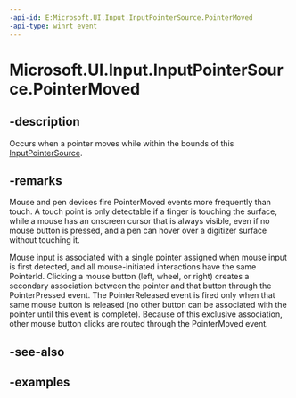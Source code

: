 ```yaml
---
-api-id: E:Microsoft.UI.Input.InputPointerSource.PointerMoved
-api-type: winrt event
---
```


# Microsoft.UI.Input.InputPointerSource.PointerMoved

<!--
public event Windows.Foundation.TypedEventHandler<Microsoft.UI.Input.InputPointerSource,Microsoft.UI.Input.PointerEventArgs> PointerMoved;
-->

## -description

Occurs when a pointer moves while within the bounds of this [InputPointerSource](inputpointersource.md).

## -remarks

Mouse and pen devices fire PointerMoved events more frequently than touch. A touch point is only detectable if a finger is touching the surface, while a mouse has an onscreen cursor that is always visible, even if no mouse button is pressed, and a pen can hover over a digitizer surface without touching it.

Mouse input is associated with a single pointer assigned when mouse input is first detected, and all mouse-initiated interactions have the same PointerId. Clicking a mouse button (left, wheel, or right) creates a secondary association between the pointer and that button through the PointerPressed event. The PointerReleased event is fired only when that same mouse button is released (no other button can be associated with the pointer until this event is complete). Because of this exclusive association, other mouse button clicks are routed through the PointerMoved event.

## -see-also

## -examples
